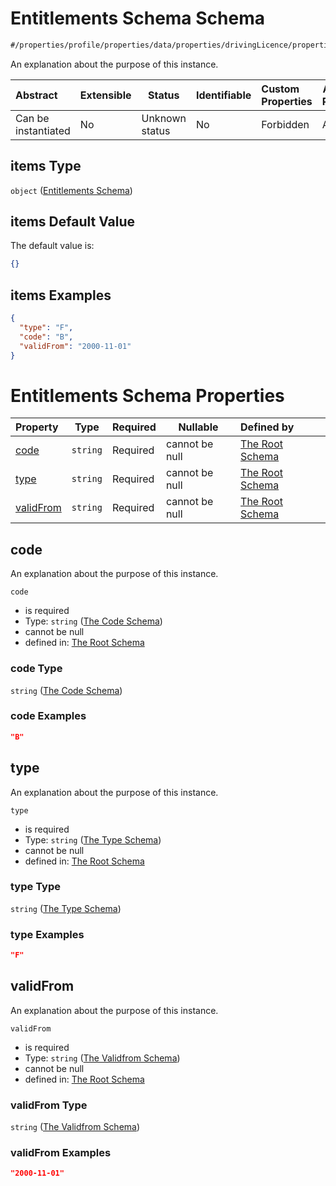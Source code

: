 # Entitlements Schema Schema

```txt
#/properties/profile/properties/data/properties/drivingLicence/properties/entitlements/items#/properties/profile/properties/data/properties/drivingLicence/properties/entitlements/items
```

An explanation about the purpose of this instance.


| Abstract            | Extensible | Status         | Identifiable | Custom Properties | Additional Properties | Access Restrictions | Defined In                                                                                       |
| :------------------ | ---------- | -------------- | ------------ | :---------------- | --------------------- | ------------------- | ------------------------------------------------------------------------------------------------ |
| Can be instantiated | No         | Unknown status | No           | Forbidden         | Allowed               | none                | [policy_transaction.schema.json\*](../out/policy_transaction.schema.json "open original schema") |

## items Type

`object` ([Entitlements Schema](policy_transaction-properties-the-profile-schema-properties-the-data-schema-properties-the-drivinglicence-schema-properties-the-entitlements-schema-entitlements-schema.md))

## items Default Value

The default value is:

```json
{}
```

## items Examples

```json
{
  "type": "F",
  "code": "B",
  "validFrom": "2000-11-01"
}
```

# Entitlements Schema Properties

| Property                | Type     | Required | Nullable       | Defined by                                                                                                                                                                                                                                                                                                                                                                                                                                                          |
| :---------------------- | -------- | -------- | -------------- | :------------------------------------------------------------------------------------------------------------------------------------------------------------------------------------------------------------------------------------------------------------------------------------------------------------------------------------------------------------------------------------------------------------------------------------------------------------------ |
| [code](#code)           | `string` | Required | cannot be null | [The Root Schema](policy_transaction-properties-the-profile-schema-properties-the-data-schema-properties-the-drivinglicence-schema-properties-the-entitlements-schema-entitlements-schema-properties-the-code-schema.md "\#/properties/profile/properties/data/properties/drivingLicence/properties/entitlements/items/properties/code#/properties/profile/properties/data/properties/drivingLicence/properties/entitlements/items/properties/code")                |
| [type](#type)           | `string` | Required | cannot be null | [The Root Schema](policy_transaction-properties-the-profile-schema-properties-the-data-schema-properties-the-drivinglicence-schema-properties-the-entitlements-schema-entitlements-schema-properties-the-type-schema.md "\#/properties/profile/properties/data/properties/drivingLicence/properties/entitlements/items/properties/type#/properties/profile/properties/data/properties/drivingLicence/properties/entitlements/items/properties/type")                |
| [validFrom](#validFrom) | `string` | Required | cannot be null | [The Root Schema](policy_transaction-properties-the-profile-schema-properties-the-data-schema-properties-the-drivinglicence-schema-properties-the-entitlements-schema-entitlements-schema-properties-the-validfrom-schema.md "\#/properties/profile/properties/data/properties/drivingLicence/properties/entitlements/items/properties/validFrom#/properties/profile/properties/data/properties/drivingLicence/properties/entitlements/items/properties/validFrom") |

## code

An explanation about the purpose of this instance.


`code`

-   is required
-   Type: `string` ([The Code Schema](policy_transaction-properties-the-profile-schema-properties-the-data-schema-properties-the-drivinglicence-schema-properties-the-entitlements-schema-entitlements-schema-properties-the-code-schema.md))
-   cannot be null
-   defined in: [The Root Schema](policy_transaction-properties-the-profile-schema-properties-the-data-schema-properties-the-drivinglicence-schema-properties-the-entitlements-schema-entitlements-schema-properties-the-code-schema.md "\#/properties/profile/properties/data/properties/drivingLicence/properties/entitlements/items/properties/code#/properties/profile/properties/data/properties/drivingLicence/properties/entitlements/items/properties/code")

### code Type

`string` ([The Code Schema](policy_transaction-properties-the-profile-schema-properties-the-data-schema-properties-the-drivinglicence-schema-properties-the-entitlements-schema-entitlements-schema-properties-the-code-schema.md))

### code Examples

```json
"B"
```

## type

An explanation about the purpose of this instance.


`type`

-   is required
-   Type: `string` ([The Type Schema](policy_transaction-properties-the-profile-schema-properties-the-data-schema-properties-the-drivinglicence-schema-properties-the-entitlements-schema-entitlements-schema-properties-the-type-schema.md))
-   cannot be null
-   defined in: [The Root Schema](policy_transaction-properties-the-profile-schema-properties-the-data-schema-properties-the-drivinglicence-schema-properties-the-entitlements-schema-entitlements-schema-properties-the-type-schema.md "\#/properties/profile/properties/data/properties/drivingLicence/properties/entitlements/items/properties/type#/properties/profile/properties/data/properties/drivingLicence/properties/entitlements/items/properties/type")

### type Type

`string` ([The Type Schema](policy_transaction-properties-the-profile-schema-properties-the-data-schema-properties-the-drivinglicence-schema-properties-the-entitlements-schema-entitlements-schema-properties-the-type-schema.md))

### type Examples

```json
"F"
```

## validFrom

An explanation about the purpose of this instance.


`validFrom`

-   is required
-   Type: `string` ([The Validfrom Schema](policy_transaction-properties-the-profile-schema-properties-the-data-schema-properties-the-drivinglicence-schema-properties-the-entitlements-schema-entitlements-schema-properties-the-validfrom-schema.md))
-   cannot be null
-   defined in: [The Root Schema](policy_transaction-properties-the-profile-schema-properties-the-data-schema-properties-the-drivinglicence-schema-properties-the-entitlements-schema-entitlements-schema-properties-the-validfrom-schema.md "\#/properties/profile/properties/data/properties/drivingLicence/properties/entitlements/items/properties/validFrom#/properties/profile/properties/data/properties/drivingLicence/properties/entitlements/items/properties/validFrom")

### validFrom Type

`string` ([The Validfrom Schema](policy_transaction-properties-the-profile-schema-properties-the-data-schema-properties-the-drivinglicence-schema-properties-the-entitlements-schema-entitlements-schema-properties-the-validfrom-schema.md))

### validFrom Examples

```json
"2000-11-01"
```
